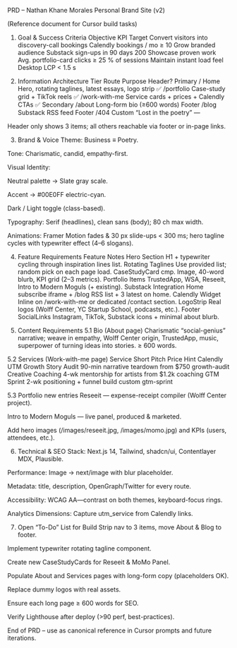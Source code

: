 PRD – Nathan Khane Morales Personal Brand Site (v2)

(Reference document for Cursor build tasks)

1. Goal & Success Criteria
Objective	KPI	Target
Convert visitors into discovery-call bookings	Calendly bookings / mo	≥ 10
Grow branded audience	Substack sign-ups in 90 days	200
Showcase proven work	Avg. portfolio-card clicks	≥ 25 % of sessions
Maintain instant load feel	Desktop LCP	< 1.5 s

2. Information Architecture
Tier	Route	Purpose	Header?
Primary	/ Home	Hero, rotating taglines, latest essays, logo strip	✅
/portfolio	Case-study grid + TikTok reels	✅
/work-with-me	Service cards + prices + Calendly CTAs	✅
Secondary	/about	Long-form bio (≥600 words)	Footer
/blog	Substack RSS feed	Footer
/404	Custom “Lost in the poetry”	—

Header only shows 3 items; all others reachable via footer or in-page links.

3. Brand & Voice
Theme: Business ≡ Poetry.

Tone: Charismatic, candid, empathy-first.

Visual Identity:

Neutral palette → Slate gray scale.

Accent → #00E0FF electric-cyan.

Dark / Light toggle (class-based).

Typography: Serif (headlines), clean sans (body); 80 ch max width.

Animations: Framer Motion fades & 30 px slide-ups < 300 ms; hero tagline cycles with typewriter effect (4–6 slogans).

4. Feature Requirements
Feature	Notes
Hero Section	H1 + typewriter cycling through inspiration lines list.
Rotating Taglines	Use provided list; random pick on each page load.
CaseStudyCard cmp.	Image, 40-word blurb, KPI grid (2–3 metrics).
Portfolio Items	TrustedApp, WSA, Reseeit, Intro to Modern Moguls (+ existing).
Substack Integration	Home subscribe iframe + /blog RSS list + 3 latest on home.
Calendly Widget	Inline on /work-with-me or dedicated /contact section.
LogoStrip	Real logos (Wolff Center, YC Startup School, podcasts, etc.).
Footer SocialLinks	Instagram, TikTok, Substack icons + minimal about blurb.

5. Content Requirements
5.1 Bio (About page)
Charismatic “social-genius” narrative; weave in empathy, Wolff Center origin, TrustedApp, music, superpower of turning ideas into stories. ≥ 600 words.

5.2 Services (Work-with-me page)
Service	Short Pitch	Price Hint	Calendly UTM
Growth Story Audit	90-min narrative teardown	from $750	growth-audit
Creative Coaching	4-wk mentorship for artists	from $1.2k	coaching
GTM Sprint	2-wk positioning + funnel build	custom	gtm-sprint

5.3 Portfolio new entries
Reseeit — expense-receipt compiler (Wolff Center project).

Intro to Modern Moguls — live panel, produced & marketed.

Add hero images (/images/reseeit.jpg, /images/momo.jpg) and KPIs (users, attendees, etc.).

6. Technical & SEO
Stack: Next.js 14, Tailwind, shadcn/ui, Contentlayer MDX, Plausible.

Performance: Image → next/image with blur placeholder.

Metadata: title, description, OpenGraph/Twitter for every route.

Accessibility: WCAG AA—contrast on both themes, keyboard-focus rings.

Analytics Dimensions: Capture utm_service from Calendly links.

7. Open “To-Do” List for Build
Strip nav to 3 items, move About & Blog to footer.

Implement typewriter rotating tagline component.

Create new CaseStudyCards for Reseeit & MoMo Panel.

Populate About and Services pages with long-form copy (placeholders OK).

Replace dummy logos with real assets.

Ensure each long page ≥ 600 words for SEO.

Verify Lighthouse after deploy (>90 perf, best-practices).

End of PRD – use as canonical reference in Cursor prompts and future iterations.